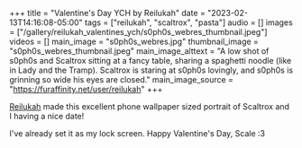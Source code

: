 +++
title = "Valentine's Day YCH by Reilukah"
date = "2023-02-13T14:16:08-05:00"
tags = ["reilukah", "scaltrox", "pasta"]
audio = []
images = ["/gallery/reilukah_valentines_ych/s0ph0s_webres_thumbnail.jpeg"]
videos = []
main_image = "s0ph0s_webres.jpg"
thumbnail_image = "s0ph0s_webres_thumbnail.jpeg"
main_image_alttext = "A low shot of s0ph0s and Scaltrox sitting at a fancy table, sharing a spaghetti noodle (like in Lady and the Tramp). Scaltrox is staring at s0ph0s lovingly, and s0ph0s is grinning so wide his eyes are closed."
main_image_source = "https://furaffinity.net/user/reilukah"
+++

[Reilukah](https://furaffinity.net/user/reilukah) made this excellent phone wallpaper sized portrait of Scaltrox and I having a nice date! <!--more-->

I've already set it as my lock screen.  Happy Valentine's Day, Scale :3
